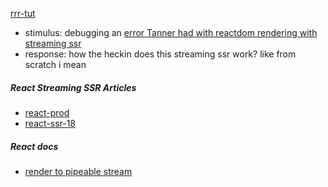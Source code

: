 [rrr-tut](https://reactrouter.com/en/main/start/tutorial)

- stimulus: debugging an [error Tanner had with reactdom rendering with streaming ssr](https://github.com/bronifty/react-suspense-reproduction)
- response: how the heckin does this streaming ssr work? like from scratch i mean

##### React Streaming SSR Articles
- [react-prod](https://javascript.plainenglish.io/a-hands-on-guide-for-creating-a-production-ready-react-app-864ad98e7497)
- [react-ssr-18](https://javascript.plainenglish.io/a-hands-on-guide-for-a-server-side-rendering-react-18-app-4e630aae274c)

##### React docs
- [render to pipeable stream](https://reactjs.org/docs/react-dom-server.html#rendertopipeablestream)


